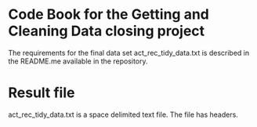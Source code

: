 # Code Book for the Getting and Cleaning Data closing project
The requirements for the final data set act_rec_tidy_data.txt is described in the README.me available in the repository.

# Result file
act_rec_tidy_data.txt is a space delimited text file.
The file has headers.